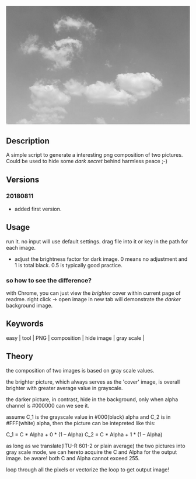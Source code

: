 ![exsample](./output.png)

## Description

A simple script to generate a interesting png composition of two pictures. Could be used to hide some *dark secret* behind harmless peace ;-)

## Versions

### 20180811

- added first version.

## Usage

run it. no input will use default settings. drag file into it or key in the path for each image.

- adjust the brightness factor for dark image. 0 means no adjustment and 1 is total black. 0.5 is typically good practice.

### so how to see the difference?

with Chrome, you can just view the *brighter* cover within current page of readme. right click -> open image in new tab will demonstrate the *darker* background image.

## Keywords

easy | tool | PNG | composition | hide image | gray scale | 

## Theory

the composition of two images is based on gray scale values.

the brighter picture, which always serves as the 'cover' image, is overall brighter with greater average value in grayscale.

the darker picture, in contrast, hide in the background, only when alpha channel is #000000 can we see it.

assume C_1 is the grayscale value in #000(black) alpha and C_2 is in #FFF(white) alpha, then the picture can be intepreted like this:

C_1 = C * Alpha + 0 * (1 – Alpha)
C_2 = C * Alpha + 1 * (1 – Alpha)

as long as we translate(ITU-R 601-2 or plain average) the two pictures into gray scale mode, we can hereto acquire the C and Alpha for the output image. be aware! both C and Alpha cannot exceed 255.

loop through all the pixels or vectorize the loop to get output image!
